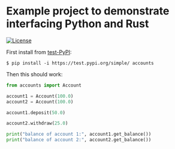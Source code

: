 # Example project to demonstrate interfacing Python and Rust

[![License](https://img.shields.io/badge/license-%20MIT-blue.svg)](LICENSE)

First install from [test-PyPI](https://test.pypi.org/project/accounts/):
```
$ pip install -i https://test.pypi.org/simple/ accounts
```

Then this should work:
```python
from accounts import Account

account1 = Account(100.0)
account2 = Account(100.0)

account1.deposit(50.0)

account2.withdraw(25.0)

print("balance of account 1:", account1.get_balance())
print("balance of account 2:", account2.get_balance())
```
